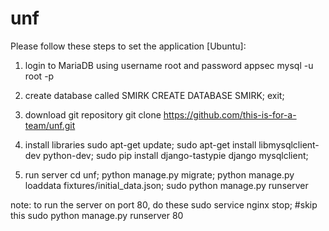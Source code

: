 # unf

Please follow these steps to set the application [Ubuntu]:

1. login to MariaDB using username root and password appsec
mysql -u root -p

2. create database called SMIRK 
CREATE DATABASE SMIRK; exit;

3. download git repository
git clone https://github.com/this-is-for-a-team/unf.git


4. install libraries
sudo apt-get update; 
sudo apt-get install libmysqlclient-dev python-dev;
sudo pip install django-tastypie django mysqlclient;

5. run server
cd unf; 
python manage.py migrate; 
python manage.py loaddata fixtures/initial_data.json;
sudo python manage.py runserver

note: to run the server on port 80, do these
sudo service nginx stop; #skip this
sudo python manage.py runserver 80